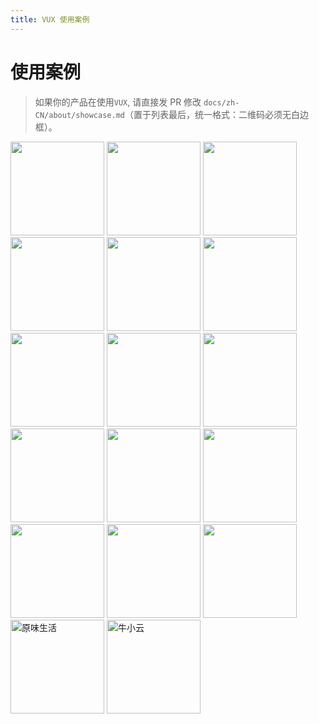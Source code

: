```yaml
---
title: VUX 使用案例
---
```


# 使用案例

> 如果你的产品在使用`VUX`, 请直接发 PR 修改 `docs/zh-CN/about/showcase.md`（置于列表最后，统一格式：二维码必须无白边框）。

<img src="https://ws1.sinaimg.cn/large/663d3650gy1fpwihri9hzj2066066dgb.jpg" width="150">
<img src="https://ws1.sinaimg.cn/large/663d3650gy1fpwii8udl7j2088088jrj.jpg" width="150">
<img src="https://ws1.sinaimg.cn/large/663d3650gy1fpwiiq61ihj207v07vjr8.jpg" width="150">
<img src="https://ws1.sinaimg.cn/large/663d3650gy1fpwij2qezej2066066dfy.jpg" width="150">
<img src="https://ws1.sinaimg.cn/large/663d3650gy1fpwijfw73zj20aa0aaaa9.jpg" width="150">
<img src="https://ws1.sinaimg.cn/large/663d3650gy1fpwijtrvp1j20do0do4gp.jpg" width="150">
<img src="https://ws1.sinaimg.cn/large/663d3650gy1fpwike27c8j207c07cdg4.jpg" width="150">
<img src="https://ws1.sinaimg.cn/large/663d3650gy1fpwikqk1xwj2088088myl.jpg" width="150">
<img src="https://ws1.sinaimg.cn/large/663d3650gy1fpwil30l2oj20b40b4wf0.jpg" width="150">
<img src="https://ws1.sinaimg.cn/large/663d3650gy1fpwilfmz9xj20aa0aaacp.jpg" width="150">
<img src="https://ws1.sinaimg.cn/large/663d3650gy1fpwilte2naj20aa0aajru.jpg" width="150">
<img src="https://ws1.sinaimg.cn/large/663d3650gy1fpwim77oc5j2064066gnh.jpg" width="150">
<img src="https://ws1.sinaimg.cn/large/663d3650gy1fpwimm8dtkj208508cqjf.jpg" width="150">
<img src="https://ws1.sinaimg.cn/large/663d3650gy1fpmuvjf5x6j208c08c74f.jpg" width="150">
<img src="https://common-1251785959.cosbj.myqcloud.com/mdachu.jpg" width="150">
<img src="https://img.yw0511.com/others/1528080310.png" width="150" alt="原味生活">
<img src="http://images.wumakeji.com/niuxiaoyun/code.jpg" width="150" alt="牛小云">
